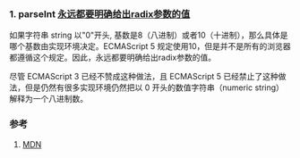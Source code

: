 ### 1. parseInt  [永远都要明确给出radix参数的值](https://developer.mozilla.org/zh-CN/docs/Web/JavaScript/Reference/Global_Objects/parseInt)

如果字符串 string 以"0"开头, 基数是8（八进制）或者10（十进制），那么具体是哪个基数由实现环境决定。ECMAScript 5 规定使用10，但是并不是所有的浏览器都遵循这个规定。因此，永远都要明确给出radix参数的值。

尽管 ECMAScript 3 已经不赞成这种做法，且 ECMAScript 5 已经禁止了这种做法，但是仍然有很多实现环境仍然把以 0 开头的数值字符串（numeric string）解释为一个八进制数。


### 参考
1. [MDN](https://developer.mozilla.org/zh-CN/docs/Web/JavaScript/Reference/Global_Objects)
